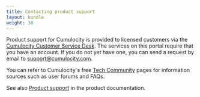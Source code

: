 ```yaml
---
title: Contacting product support
layout: bundle
weight: 30
---
```

Product support for Cumulocity is provided to licensed customers via the [Cumulocity Customer Service Desk](https://cumulocity.atlassian.net/servicedesk/customer/). The services on this portal require that you have an account. If you do not yet have one, you can send a request by email to [support@cumulocity.com](support@cumulocity.com).

You can refer to Cumulocity´s free [Tech Community](techcommunity.cumulocity.com) pages for information sources such as user forums and FAQs.

See also [Product support](https://cumulocity.com/docs/additional-resources/contacting-support/) in the product documentation.
